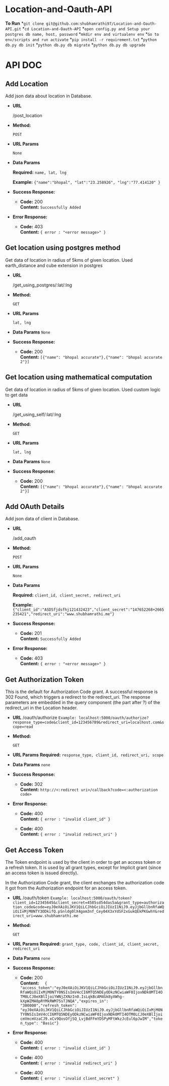 # Location-and-Oauth-API

**To Run**
*`git clone git@github.com:shubhamrathi97/Location-and-Oauth-API.git`
*`cd Location-and-Oauth-API`
*`open config.py and Setup your postgres db name, host, password`
*`mkdir env and virtualenv env`
*`Go to env/scripts and run activate`
*`pip install -r requirement.txt`
*`python db.py db init`
*`python db.py db migrate`
*`python db.py db upgrade`

# API DOC
**Add Location**
----
  Add json data about location in Database.

* **URL**

  /post_location

* **Method:**

  `POST`
  
*  **URL Params**

   `None`

* **Data Params**

   **Required:**
  `name, lat, lng `
  
  **Example:** `{"name":"bhopal", "lat":"23.258926", "lng":"77.414120" }`
   
* **Success Response:**

  * **Code:** 200 <br />
    **Content:** `Successfully Added`
 
* **Error Response:**

  * **Code:** 403 <br />
    **Content:** `{ error : "<error message>" }`


**Get location using postgres method**
----
  Get data of location in radius of 5kms of given location. Used earth_distance and cube extension in postgres

* **URL**

  /get_using_postgres/:lat/:lng

* **Method:**

  `GET`
  
*  **URL Params**

   `lat, lng`

* **Data Params**
    `None`
   
* **Success Response:**

  * **Code:** 200 <br />
    **Content:** `[{"name": "bhopal accurate"},{"name": "bhopal accurate 2"}]`
 
 
**Get location using mathematical computation**
----
  Get data of location in radius of 5kms of given location. Used custom logic to get data

* **URL**

  /get_using_self/:lat/:lng

* **Method:**

  `GET`
  
*  **URL Params**

   `lat, lng`

* **Data Params**
    `None`
   
* **Success Response:**

  * **Code:** 200 <br />
    **Content:** `[{"name": "bhopal accurate"},{"name": "bhopal accurate 2"}]`
    
    
 **Add OAuth Details**
----
  Add json data of client in Database.

* **URL**

  /add_oauth

* **Method:**

  `POST`
  
*  **URL Params**

   `None`

* **Data Params**

   **Required:**
  `client_id, client_secret, redirect_uri `
  
  **Example:** `{"client_id":"ASDSfjdsfhj121432423","client_secret":"147652268+2665235421","redirect_uri":"www.shubhamrathi.me"}`
   
* **Success Response:**

  * **Code:** 201 <br />
    **Content:** `Successfully Added`
 
* **Error Response:**

  * **Code:** 403 <br />
    **Content:** `{ error : "<error message>" }`
    
    
 **Get Authorization Token**
----
 This is the default for Authorization Code grant. A successful response is 302 Found, which triggers a redirect to the redirect_uri. The response parameters are embedded in the query component (the part after ?) of the redirect_uri in the Location header.

* **URL**
  /oauth/authorize
  `Example: localhost:5000/oauth/authorize?response_type=code&client_id=123456789&redirect_uri=localhost.com&scope=read`
* **Method:**

  `GET`
  
*  **URL Params**
    **Required:**
   `response_type, client_id, redirect_uri, scope`

* **Data Params**
  `none`
  
* **Success Response:**

  * **Code:** 302 <br />
    **Content:** `http://<:redirect uri>/callback?code=<:authorization code>`
 
* **Error Response:**

  * **Code:** 400 <br />
    **Content:** `{ error : "invalid client_id" }`
    
  * **Code:** 400 <br />
    **Content:** `{ error : "invalid redirect_uri" }`



 **Get Access Token**
----
The Token endpoint is used by the client in order to get an access token or a refresh token. It is used by all grant types, except for Implicit grant (since an access token is issued directly).

In the Authorization Code grant, the client exchanges the authorization code it got from the Authorization endpoint for an access token.

* **URL**
  /oauth/token
  `Example: localhost:5000/oauth/token?client_id=12345645&client_secret=4585sd54das5a&grant_type=authorization_code&code=eyJ0eXAiOiJKV1QiLCJhbGciOiJIUzI1NiJ9.eyJjbGllbnRfaWQiOiIxMjM0NTY3ODkifQ.pSnldg0lX4gom3nf_Cey04X3xYdSF2xGukQEkPKGwhY&redirect_uri=www.shubhamrathi.me`

* **Method:**

  `GET`
  
*  **URL Params**
    **Required:**
   `grant_type, code, client_id, client_secret, redirect_uri`

* **Data Params**
  `none`
  
* **Success Response:**

  * **Code:** 200 <br />
    **Content:** `  { "access_token":"eyJ0eXAiOiJKV1QiLCJhbGciOiJIUzI1NiJ9.eyJjbGllbnRfaWQiOiIxMjM0NTY0NSIsImV4cCI6MTQ5NDEyODkzNCwiaWF0IjoxNDk0MTI4OTM0LCJ0eXBlIjoiYWNjZXNzIn0.IsLqkBcAM4Gk8yXWhg-kXpWZMA8pRYMkRWM7SsTJNQA","expires_in": "300000","refresh_token": "eyJ0eXAiOiJKV1QiLCJhbGciOiJIUzI1NiJ9.eyJjbGllbnRfaWQiOiIxMjM0NTY0NSIsImV4cCI6MTQ5NDEyODkzNCwiaWF0IjoxNDk0MTI4OTM0LCJ0eXBlIjoicmVmcmVzaCJ9.xCv9QosOfjSQ_LvjBdFFmYDSPyMFtWkzJcEul6pJwIM","token_type": "Basic"}`
 
* **Error Response:**

  * **Code:** 400 <br />
    **Content:** `{ error : "invalid client_id" }`
    
  * **Code:** 400 <br />
    **Content:** `{ error : "invalid redirect_uri" }`
  
  * **Code:** 400 <br />
    **Content:** `{ error : "invalid client_secret" }`

